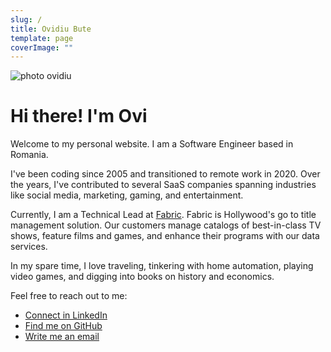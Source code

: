 ```yaml
---
slug: /
title: Ovidiu Bute
template: page
coverImage: ""
---
```


<div class="row">
    <div class="col-lg-6">
        <img alt="photo ovidiu" style="margin:auto;" src="/avatar.jpeg">
    </div>
    <div class="col-lg-6">
        <h1>Hi there! I'm Ovi</h1>
        <p>Welcome to my personal website. I am a Software Engineer based in Romania.</p>
        <p>I've been coding since 2005 and transitioned to remote work in 2020. Over the years, I've contributed to several SaaS companies spanning industries like social media, marketing, gaming, and entertainment.</p>
        <p>Currently, I am a Technical Lead at <a href="https://www.fabricdata.com/">Fabric</a>. Fabric is Hollywood's go to title management solution. Our customers manage catalogs of best-in-class TV shows, feature films and games, and enhance their programs with our data services.</p>
        <p>In my spare time, I love traveling, tinkering with home automation, playing video games, and digging into books on history and economics.</p>
        <p>Feel free to reach out to me:</p>
        <ul>
            <li><a href="https://www.linkedin.com/in/ovidiubute/">Connect in LinkedIn</a></li>
            <li><a href="https://github.com/ovidiubute">Find me on GitHub</a></li>
            <li><a href="mailto:hello@ovidiu.dev">Write me an email</a></li>
        </ul>
    </div>
</div>
